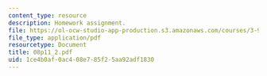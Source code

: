 ```yaml
---
content_type: resource
description: Homework assignment.
file: https://ol-ocw-studio-app-production.s3.amazonaws.com/courses/3-91-mechanical-behavior-of-plastics-spring-2007/1ce4b0af0ac408e785f25aa92adf1830_08p11_2.pdf
file_type: application/pdf
resourcetype: Document
title: 08p11_2.pdf
uid: 1ce4b0af-0ac4-08e7-85f2-5aa92adf1830
---
```


